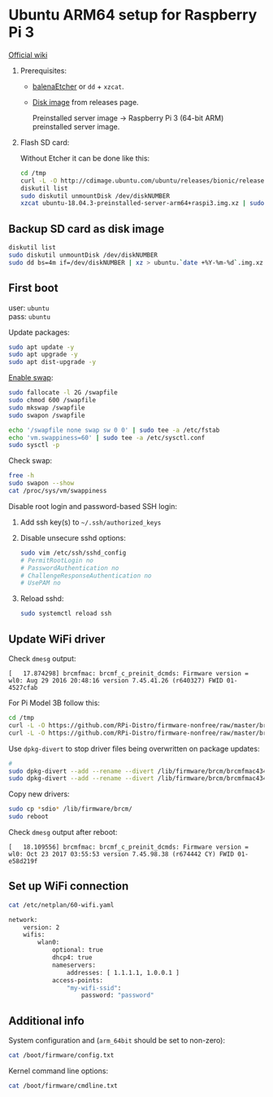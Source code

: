 # Ubuntu ARM64 setup for Raspberry Pi 3

[Official wiki](https://wiki.ubuntu.com/ARM/RaspberryPi)

1. Prerequisites:

    - [balenaEtcher](https://www.balena.io/etcher/) or `dd` + `xzcat`.
    
    - [Disk image](http://cdimage.ubuntu.com/ubuntu/releases/bionic/release/) from releases page.
    
        Preinstalled server image → Raspberry Pi 3 (64-bit ARM) preinstalled server image.

2. Flash SD card:

    Without Etcher it can be done like this:
    
    ```bash
    cd /tmp
    curl -L -O http://cdimage.ubuntu.com/ubuntu/releases/bionic/release/ubuntu-18.04.3-preinstalled-server-arm64+raspi3.img.xz
    diskutil list
    sudo diskutil unmountDisk /dev/diskNUMBER
    xzcat ubuntu-18.04.3-preinstalled-server-arm64+raspi3.img.xz | sudo dd bs=4m of=/dev/diskNUMBER
    ```


## Backup SD card as disk image

```bash
diskutil list
sudo diskutil unmountDisk /dev/diskNUMBER
sudo dd bs=4m if=/dev/diskNUMBER | xz > ubuntu.`date +%Y-%m-%d`.img.xz
```


## First boot

user: `ubuntu` \
pass: `ubuntu` 

Update packages:

```bash
sudo apt update -y
sudo apt upgrade -y
sudo apt dist-upgrade -y
```

[Enable swap](https://tecadmin.net/enable-swap-on-ubuntu/):

```bash
sudo fallocate -l 2G /swapfile
sudo chmod 600 /swapfile
sudo mkswap /swapfile
sudo swapon /swapfile

echo '/swapfile none swap sw 0 0' | sudo tee -a /etc/fstab
echo 'vm.swappiness=60' | sudo tee -a /etc/sysctl.conf
sudo sysctl -p
```

Check swap:

```bash
free -h
sudo swapon --show
cat /proc/sys/vm/swappiness
```


Disable root login and password-based SSH login:

1. Add ssh key(s) to `~/.ssh/authorized_keys`

2. Disable unsecure sshd options:

    ```bash
    sudo vim /etc/ssh/sshd_config
    # PermitRootLogin no
    # PasswordAuthentication no
    # ChallengeResponseAuthentication no
    # UsePAM no
    ```
   
3. Reload sshd:

    ```bash
    sudo systemctl reload ssh
    ```

## Update WiFi driver

Check `dmesg` output:
```
[   17.874298] brcmfmac: brcmf_c_preinit_dcmds: Firmware version = wl0: Aug 29 2016 20:48:16 version 7.45.41.26 (r640327) FWID 01-4527cfab
```

For Pi Model 3B follow this:

```bash
cd /tmp
curl -L -O https://github.com/RPi-Distro/firmware-nonfree/raw/master/brcm/brcmfmac43430-sdio.bin
curl -L -O https://github.com/RPi-Distro/firmware-nonfree/raw/master/brcm/brcmfmac43430-sdio.txt
```

Use `dpkg-divert` to stop driver files being overwritten on package updates:

```bash
# 
sudo dpkg-divert --add --rename --divert /lib/firmware/brcm/brcmfmac43430-sdio.bin.orig /lib/firmware/brcm/brcmfmac43430-sdio.bin
sudo dpkg-divert --add --rename --divert /lib/firmware/brcm/brcmfmac43430-sdio.txt.orig /lib/firmware/brcm/brcmfmac43430-sdio.txt
```

Copy new drivers:

```bash
sudo cp *sdio* /lib/firmware/brcm/
sudo reboot
```

Check `dmesg` output after reboot:
```
[   18.109556] brcmfmac: brcmf_c_preinit_dcmds: Firmware version = wl0: Oct 23 2017 03:55:53 version 7.45.98.38 (r674442 CY) FWID 01-e58d219f
```


## Set up WiFi connection

```bash
cat /etc/netplan/60-wifi.yaml

network:
    version: 2
    wifis:
        wlan0:
            optional: true
            dhcp4: true
            nameservers:
                addresses: [ 1.1.1.1, 1.0.0.1 ]
            access-points:
                "my-wifi-ssid":
                    password: "password"

```


## Additional info

System configuration and (`arm_64bit` should be set to non-zero):
```bash
cat /boot/firmware/config.txt
```

Kernel command line options:
```bash
cat /boot/firmware/cmdline.txt
```

